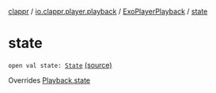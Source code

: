 [clappr](../../index.md) / [io.clappr.player.playback](../index.md) / [ExoPlayerPlayback](index.md) / [state](.)

# state

`open val state: `[`State`](../../io.clappr.player.components/-playback/-state/index.md) [(source)](https://github.com/clappr/clappr-android/tree/dev/clappr/src/main/kotlin/io/clappr/player/playback/ExoPlayerPlayBack.kt#L70)

Overrides [Playback.state](../../io.clappr.player.components/-playback/state.md)

